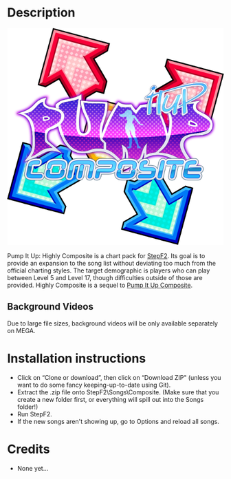 # Description

![PIUComposite Logo](https://github.com/JapanYoshi/PIUComposite/raw/master/banner.png)

Pump It Up: Highly Composite is a chart pack for [StepF2](stepf2.blogspot.com). Its goal is to provide an expansion to the song list without deviating too much from the official charting styles. The target demographic is players who can play between Level 5 and Level 17, though difficulties outside of those are provided. Highly Composite is a sequel to [Pump It Up Composite](https://github.com/JapanYoshi/PIUComposite).

## Background Videos

Due to large file sizes, background videos will be only available separately on MEGA.

# Installation instructions

* Click on “Clone or download”, then click on “Download ZIP" (unless you want to do some fancy keeping-up-to-date using Git).
* Extract the .zip file onto StepF2\Songs\Composite.
(Make sure that you create a new folder first, or everything will spill out into the Songs folder!)
* Run StepF2.
* If the new songs aren't showing up, go to Options and reload all songs.

# Credits

* None yet...